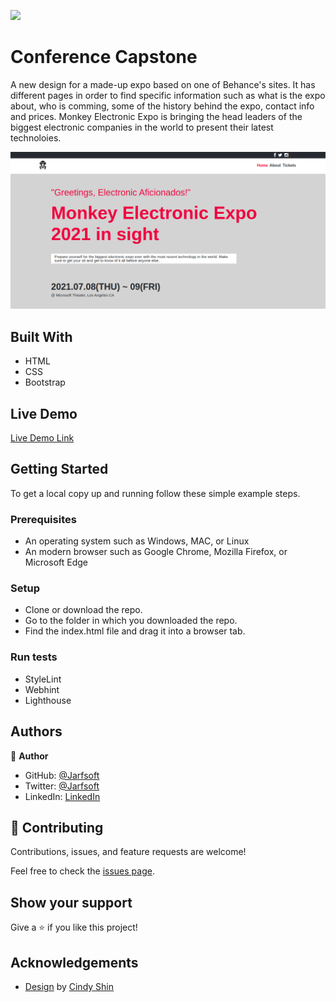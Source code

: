 ![](https://img.shields.io/badge/Microverse-blueviolet)

# Conference Capstone

A new design for a made-up expo based on one of Behance's sites. It has different pages in order to find specific information such as what is the expo about, who is comming, some of the history behind the expo, contact info and prices. Monkey Electronic Expo is bringing the head leaders of the biggest electronic companies in the world to present their latest technoloies.


![screenshot](./assets/images/screenshot.png)


## Built With

- HTML
- CSS
- Bootstrap

## Live Demo

[Live Demo Link](https://janluc.github.io/CapstoneConference/index.html)


## Getting Started

To get a local copy up and running follow these simple example steps.

### Prerequisites

- An operating system such as Windows, MAC, or Linux
- An modern browser such as Google Chrome, Mozilla Firefox, or Microsoft Edge

### Setup
- Clone or download the repo.
- Go to the folder in which you downloaded the repo.
- Find the index.html file and drag it into a browser tab.

### Run tests
- StyleLint
- Webhint
- Lighthouse


## Authors

👤 **Author**

- GitHub: [@Jarfsoft](https://github.com/Jarfsoft)
- Twitter: [@Jarfsoft](https://twitter.com/Janluc123)
- LinkedIn: [LinkedIn](https://www.linkedin.com/in/juan-raudales-flores-7b0a3b113/)

## 🤝 Contributing

Contributions, issues, and feature requests are welcome!

Feel free to check the [issues page](https://github.com/Jarfsoft/Conference-page/issues).

## Show your support

Give a ⭐️ if you like this project!

## Acknowledgements

- [Design](https://www.behance.net/gallery/29845175/CC-Global-Summit-2015) by [Cindy Shin](https://www.behance.net/adagio07)